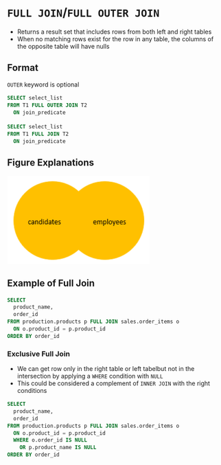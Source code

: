 # `FULL JOIN`/`FULL OUTER JOIN`

- Returns a result set that includes rows from both left and right tables
- When no matching rows exist for the row in any table, the columns of the opposite table will have nulls

## Format

`OUTER` keyword is optional

```sql
SELECT select_list
FROM T1 FULL OUTER JOIN T2 
  ON join_predicate

SELECT select_list
FROM T1 FULL JOIN T2 
  ON join_predicate
```

## Figure Explanations

<img src="../../figures/venn-diagram-full-join.png">

## Example of Full Join

```sql
SELECT
  product_name,
  order_id
FROM production.products p FULL JOIN sales.order_items o 
  ON o.product_id = p.product_id
ORDER BY order_id
```

### Exclusive Full Join

- We can get row only in the right table or left tabelbut not in the intersection by applying a `WHERE` condition with `NULL`
- This could be considered a complement of `INNER JOIN` with the right conditions

```sql
SELECT
  product_name,
  order_id
FROM production.products p FULL JOIN sales.order_items o 
  ON o.product_id = p.product_id
  WHERE o.order_id IS NULL
    OR p.product_name IS NULL
ORDER BY order_id
```
